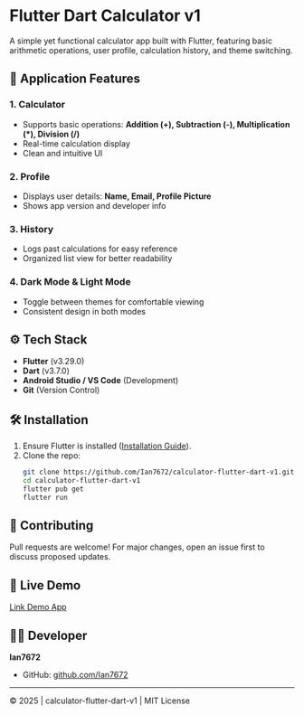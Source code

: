 # Flutter Dart Calculator v1  

A simple yet functional calculator app built with Flutter, featuring basic arithmetic operations, user profile, calculation history, and theme switching.  

## 📱 Application Features  

### 1. **Calculator**  
- Supports basic operations: **Addition (+), Subtraction (-), Multiplication (*), Division (/)**  
- Real-time calculation display  
- Clean and intuitive UI  

### 2. **Profile**  
- Displays user details: **Name, Email, Profile Picture**  
- Shows app version and developer info  

### 3. **History**  
- Logs past calculations for easy reference  
- Organized list view for better readability  

### 4. **Dark Mode & Light Mode**  
- Toggle between themes for comfortable viewing  
- Consistent design in both modes  

## ⚙️ Tech Stack  
- **Flutter** (v3.29.0)  
- **Dart** (v3.7.0)  
- **Android Studio / VS Code** (Development)  
- **Git** (Version Control)  

## 🛠️ Installation  
1. Ensure Flutter is installed ([Installation Guide](https://docs.flutter.dev/get-started/install)).  
2. Clone the repo:  
   ```sh
   git clone https://github.com/Ian7672/calculator-flutter-dart-v1.git
   cd calculator-flutter-dart-v1
   flutter pub get
   flutter run
   ```

## 🤝 Contributing  
Pull requests are welcome! For major changes, open an issue first to discuss proposed updates.  

## 📲 Live Demo  
[Link Demo App](https://github.com/user-attachments/assets/d9a8e694-a4e4-495c-9dab-15fbbcbfbcf4)

## 👨‍💻 Developer  
**Ian7672**  
- GitHub: [github.com/Ian7672](https://github.com/Ian7672)  

---  
© 2025 | calculator-flutter-dart-v1 | MIT License  

